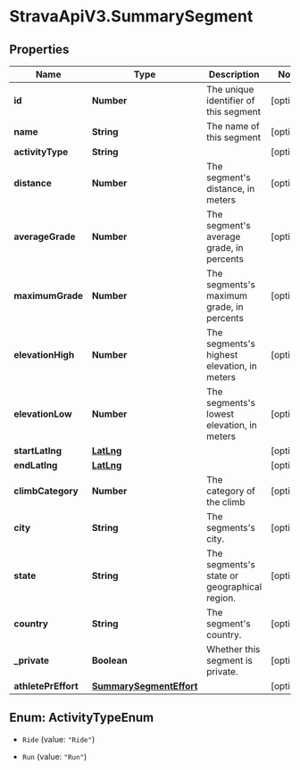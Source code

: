 # StravaApiV3.SummarySegment

## Properties
Name | Type | Description | Notes
------------ | ------------- | ------------- | -------------
**id** | **Number** | The unique identifier of this segment | [optional] 
**name** | **String** | The name of this segment | [optional] 
**activityType** | **String** |  | [optional] 
**distance** | **Number** | The segment&#39;s distance, in meters | [optional] 
**averageGrade** | **Number** | The segment&#39;s average grade, in percents | [optional] 
**maximumGrade** | **Number** | The segments&#39;s maximum grade, in percents | [optional] 
**elevationHigh** | **Number** | The segments&#39;s highest elevation, in meters | [optional] 
**elevationLow** | **Number** | The segments&#39;s lowest elevation, in meters | [optional] 
**startLatlng** | [**LatLng**](LatLng.md) |  | [optional] 
**endLatlng** | [**LatLng**](LatLng.md) |  | [optional] 
**climbCategory** | **Number** | The category of the climb | [optional] 
**city** | **String** | The segments&#39;s city. | [optional] 
**state** | **String** | The segments&#39;s state or geographical region. | [optional] 
**country** | **String** | The segment&#39;s country. | [optional] 
**_private** | **Boolean** | Whether this segment is private. | [optional] 
**athletePrEffort** | [**SummarySegmentEffort**](SummarySegmentEffort.md) |  | [optional] 


<a name="ActivityTypeEnum"></a>
## Enum: ActivityTypeEnum


* `Ride` (value: `"Ride"`)

* `Run` (value: `"Run"`)





